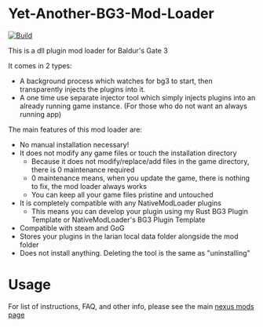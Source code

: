 # Yet-Another-BG3-Mod-Loader
[![Build](https://github.com/MolotovCherry/Yet-Another-BG3-Mod-Loader/actions/workflows/build.yml/badge.svg?event=push)](https://github.com/MolotovCherry/Yet-Another-BG3-Mod-Loader/actions/workflows/build.yml)

This is a dll plugin mod loader for Baldur's Gate 3

It comes in 2 types:
- A background process which watches for bg3 to start, then transparently injects the plugins into it.
- A one time use separate injector tool which simply injects plugins into an already running game instance. (For those who do not want an always running app)

The main features of this mod loader are:
- No manual installation necessary!
- It does not modify any game files or touch the installation directory
  - Because it does not modify/replace/add files in the game directory, there is 0 maintenance required
  - 0 maintenance means, when you update the game, there is nothing to fix, the mod loader always works
  - You can keep all your game files pristine and untouched
- It is completely compatible with any NativeModLoader﻿ plugins
  - This means you can develop your plugin using my Rust BG3 Plugin Template or NativeModLoader's BG3 Plugin Template
- Compatible with steam and GoG
- Stores your plugins in the larian local data folder alongside the mod folder
- Does not install anything. Deleting the tool is the same as "uninstalling"

# Usage
For list of instructions, FAQ, and other info, please see the main [nexus mods page](https://www.nexusmods.com/baldursgate3/mods/3052)
